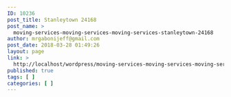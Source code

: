 ```yaml
---
ID: 10236
post_title: Stanleytown 24168
post_name: >
  moving-services-moving-services-moving-services-stanleytown-24168
author: mrgabonijeff@gmail.com
post_date: 2018-03-28 01:49:26
layout: page
link: >
  http://localhost/wordpress/moving-services-moving-services-moving-services-stanleytown-24168/
published: true
tags: [ ]
categories: [ ]
---
```


